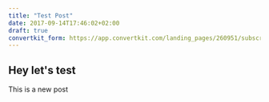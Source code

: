 ```yaml
---
title: "Test Post"
date: 2017-09-14T17:46:02+02:00
draft: true
convertkit_form: https://app.convertkit.com/landing_pages/260951/subscribe
---
```


## Hey let's test

This is a new post

